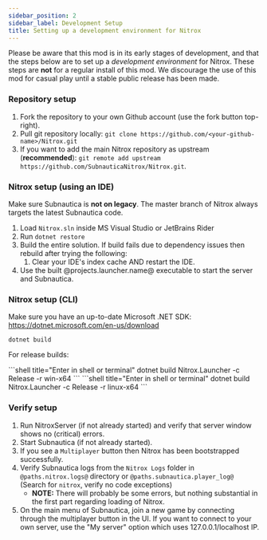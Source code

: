 ```yaml
---
sidebar_position: 2
sidebar_label: Development Setup
title: Setting up a development environment for Nitrox
---
```


Please be aware that this mod is in its early stages of development, and that the steps below are to set up a _development environment_ for Nitrox. These steps are **not** for a regular install of this mod. We discourage the use of this mod for casual play until a stable public release has been made.

### Repository setup

1. Fork the repository to your own Github account (use the fork button top-right).
2. Pull git repository locally: `git clone https://github.com/<your-github-name>/Nitrox.git`
3. If you want to add the main Nitrox repository as upstream (**recommended**): `git remote add upstream https://github.com/SubnauticaNitrox/Nitrox.git`.

### Nitrox setup (using an IDE)

Make sure Subnautica is **not on legacy**. The master branch of Nitrox always targets the latest Subnautica code.

1. Load `Nitrox.sln` inside MS Visual Studio or JetBrains Rider
2. Run `dotnet restore`
3. Build the entire solution. If build fails due to dependency issues then rebuild after trying the following:
   1. Clear your IDE's index cache AND restart the IDE.
4. Use the built @projects.launcher.name@ executable to start the server and Subnautica.

### Nitrox setup (CLI)

Make sure you have an up-to-date Microsoft .NET SDK: https://dotnet.microsoft.com/en-us/download

```shell title="Enter in shell or terminal"
dotnet build
```

For release builds:

<Tabs>
  <TabItem value="windows" label="Windows" default>
    ```shell title="Enter in shell or terminal"
    dotnet build Nitrox.Launcher -c Release -r win-x64
    ```
  </TabItem>
  <TabItem value="linux" label="Linux">
    ```shell title="Enter in shell or terminal"
    dotnet build Nitrox.Launcher -c Release -r linux-x64
    ```
  </TabItem>
</Tabs>

### Verify setup

1. Run NitroxServer (if not already started) and verify that server window shows no (critical) errors.
2. Start Subnautica (if not already started).
3. If you see a `Multiplayer` button then Nitrox has been bootstrapped successfully.
4. Verify Subnautica logs from the `Nitrox Logs` folder in <code>@paths.nitrox.logs@</code> directory or <code>@paths.subnautica.player_log@</code> (Search for `nitrox`, verify no code exceptions)
   - **NOTE:** There will probably be some errors, but nothing substantial in the first part regarding loading of Nitrox.
5. On the main menu of Subnautica, join a new game by connecting through the multiplayer button in the UI. If you want to connect to your own server, use the "My server" option which uses 127.0.0.1/localhost IP.